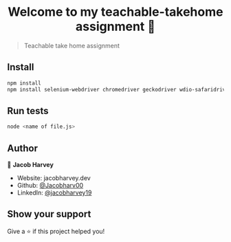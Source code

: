 <h1 align="center">Welcome to my teachable-takehome assignment 👋</h1>
<p>
</p>

> Teachable take home assignment

## Install

```sh
npm install
npm install selenium-webdriver chromedriver geckodriver wdio-safaridriver-service
```

## Run tests

```sh
node <name of file.js>
```

## Author

👤 **Jacob Harvey**

* Website: jacobharvey.dev
* Github: [@Jacobharv00](https://github.com/Jacobharv00)
* LinkedIn: [@jacobharvey19](https://linkedin.com/in/jacobharvey19)

## Show your support

Give a ⭐️ if this project helped you!

